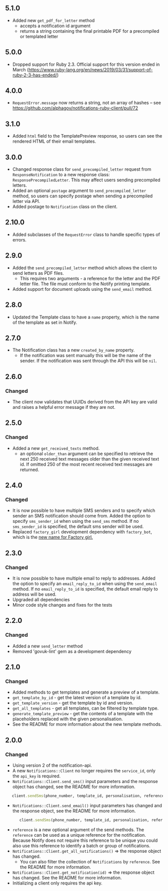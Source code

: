 ## 5.1.0

* Added new `get_pdf_for_letter` method
  * accepts a notification id argument
  * returns a string containing the final printable PDF for a precompiled or templated letter

## 5.0.0

* Dropped support for Ruby 2.3. Official support for this version ended in March (https://www.ruby-lang.org/en/news/2019/03/31/support-of-ruby-2-3-has-ended/)

## 4.0.0

* `RequestError.message` now returns a string, not an array of hashes – see https://github.com/alphagov/notifications-ruby-client/pull/72

## 3.1.0

* Added `html` field to the TemplatePreview response, so users can see
the rendered HTML of their email templates.

## 3.0.0

* Changed response class for `send_precompiled_letter` request from `ResponseNotification` to a new response class: `ResponsePrecompiledLetter`. This may affect users sending precompiled letters.
* Added an optional `postage` argument to `send_precompiled_letter` method, so users can specify postage when sending
a precompiled letter via API.
* Added postage to `Notification` class on the client.

## 2.10.0

* Added subclasses of the `RequestError` class to handle specific types of errors.

## 2.9.0

* Added the `send_precompiled_letter` method which allows the client to send letters as PDF files.
  * This requires two arguments - a reference for the letter and the PDF letter file. The file must conform to the Notify printing template.
* Added support for document uploads using the `send_email` method.

## 2.8.0

* Updated the Template class to have a `name` property, which is the name of the template as set in Notify.


## 2.7.0

* The Notification class has a new `created_by_name` property.
    * If the notification was sent manually this will be the name of the sender. If the notification was sent through the API this will be `nil`.

## 2.6.0

### Changed
* The client now validates that UUIDs derived from the API key are valid and raises a helpful error message if they are not.

## 2.5.0

### Changed
* Added a new `get_received_texts` method.
    * an optional `older_than` argument can be specified to retrieve the next 250 received text messages older than the given received text id. If omitted 250 of the most recent received text messages are returned.


## 2.4.0

### Changed
* It is now possible to have multiple SMS senders and to specify which sender an SMS notification should come from. Added the option to specify `sms_sender_id` when using the `send_sms` method. If no `sms_sender_id` is specified, the default sms sender will be used.
* Replaced `factory_girl` development dependency with `factory_bot`, which is the [new name for Factory girl.](https://robots.thoughtbot.com/factory_bot)


## 2.3.0

### Changed
* It is now possible to have multiple email to reply to addresses. Added the option to specify an `email_reply_to_id`
when using the `send_email` method. If no `email_reply_to_id` is specified, the default email reply to address will be
used.
* Upgraded all dependencies
* Minor code style changes and fixes for the tests

## 2.2.0

### Changed
* Added a new `send_letter` method
* Removed 'govuk-lint' gem as a development dependency


## 2.1.0

### Changed
* Added methods to get templates and generate a preview of a template.
* `get_template_by_id` - get the latest version of a template by id.
* `get_template_version` - get the template by id and version.
* `get_all_templates` - get all templates, can be filtered by template type.
* `generate_template_preview` - get the contents of a template with the placeholders replaced with the given personalisation.
* See the README for more information about the new template methods.


## 2.0.0

### Changed
* Using version 2 of the notification-api.
* A new `Notifications::Client` no longer requires the `service_id`, only the `api_key` is required.
* `Notifications::Client.send_sms()` input parameters and the response object has changed, see the README for more information.
 ```ruby
    client.sendSms(phone_number, template_id, personalisation, reference)
  ```
* `Notifications::Client.send_email()`  input parameters has changed and the response object, see the README for more information.
   ```ruby
      client.sendSms(phone_number, template_id, personalisation, reference)
    ```
* `reference` is a new optional argument of the send methods. The `reference` can be used as a unique reference for the notification. Because Notify does not require this reference to be unique you could also use this reference to identify a batch or group of notifications.
* `Notifications::Client.get_all_notifications()` => the response object has changed.
  * You can also filter the collection of `Notifications` by `reference`. See the README for more information.
* `Notifications::Client.get_notification(id)` => the response object has changed. See the README for more information.
* Initializing a client only requires the api key.

